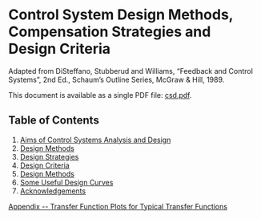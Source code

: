 # Control System Design Methods, Compensation Strategies and Design Criteria

Adapted from DiSteffano, Stubberud and Williams, “Feedback and Control Systems”, 2nd Ed., Schaum’s Outline Series, McGraw & Hill, 1989.

This document is available as a single PDF file: [csd.pdf](csd.pdf).

## Table of Contents

1. [Aims of Control Systems Analysis and Design](1)
2. [Design Methods](2)
3. [Design Strategies](3)
4. [Design Criteria](4)
5. [Design Methods](5)
6. [Some Useful Design Curves](6)
7. [Acknowledgements](ack)

[Appendix -- Transfer Function Plots for Typical Transfer Functions](appendix)
